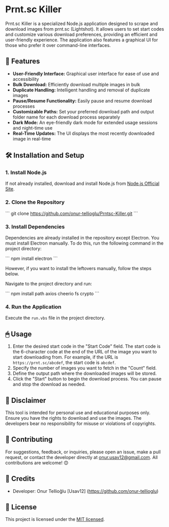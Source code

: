# Prnt.sc Killer

Prnt.sc Killer is a specialized Node.js application designed to scrape and download images from prnt.sc (Lightshot). It allows users to set start codes and customize various download preferences, providing an efficient and user-friendly experience. The application also features a graphical UI for those who prefer it over command-line interfaces.

## 🌟 Features

- **User-Friendly Interface:** Graphical user interface for ease of use and accessibility
- **Bulk Download:** Efficiently download multiple images in bulk
- **Duplicate Handling:** Intelligent handling and removal of duplicate images
- **Pause/Resume Functionality:** Easily pause and resume download processes
- **Customizable Paths:** Set your preferred download path and output folder name for each download process separately
- **Dark Mode:** An eye-friendly dark mode for extended usage sessions and night-time use
- **Real-Time Updates:** The UI displays the most recently downloaded image in real-time

## 🛠 Installation and Setup

### 1. Install Node.js

If not already installed, download and install Node.js from [Node.js Official Site](https://nodejs.org/en/download/).

### 2. Clone the Repository

\```
git clone https://github.com/onur-tellioglu/Prntsc-Killer.git
\```

### 3. Install Dependencies

Dependencies are already installed in the repository except Electron. You must install Electron manually. To do this, run the following command in the project directory:

\```
npm install electron
\```

However, if you want to install the leftovers manually, follow the steps below.

Navigate to the project directory and run:

\```
npm install path axios cheerio fs crypto
\```

### 4. Run the Application

Execute the `run.vbs` file in the project directory.

## 🖱 Usage

1. Enter the desired start code in the "Start Code" field. The start code is the 6-character code at the end of the URL of the image you want to start downloading from. For example, if the URL is `https://prnt.sc/abcdef`, the start code is `abcdef`.
2. Specify the number of images you want to fetch in the "Count" field.
3. Define the output path where the downloaded images will be stored.
4. Click the "Start" button to begin the download process. You can pause and stop the download as needed.

## 🚨 Disclaimer

This tool is intended for personal use and educational purposes only. Ensure you have the rights to download and use the images. The developers bear no responsibility for misuse or violations of copyrights.

## 🤝 Contributing

For suggestions, feedback, or inquiries, please open an issue, make a pull request, or contact the developer directly at [onur.usav12@gmail.com](mailto:onur.usav12@gmail.com). All contributions are welcome! 😊

## 🙏 Credits

- Developer: Onur Tellioğlu [Usav12] (https://github.com/onur-tellioglu)

## 📜 License

This project is licensed under the [MIT licensed](./LICENSE).
